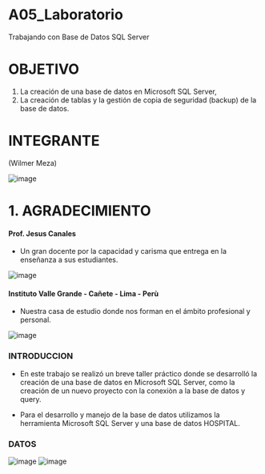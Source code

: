 # A05_Laboratorio
Trabajando con Base de Datos SQL Server
# OBJETIVO
1. La creación de una base de datos en Microsoft SQL Server, 
2. La creación de tablas y la gestión de copia de seguridad (backup) de la base de datos.


# INTEGRANTE
(Wilmer Meza)

![image](https://user-images.githubusercontent.com/55814963/122267088-19ed3f80-cea0-11eb-9764-fedbecdbcf5a.png)

# 1. AGRADECIMIENTO

#### Prof. Jesus Canales

- Un gran docente por la capacidad y carisma que entrega en la enseñanza a sus estudiantes.

![image](https://user-images.githubusercontent.com/55814963/125204556-82cb9b80-e243-11eb-9b76-d6f62e2af3f2.png)

#### Instituto Valle Grande - Cañete - Lima - Perù

- Nuestra casa de estudio donde nos forman en el ámbito profesional y personal.

![image](https://user-images.githubusercontent.com/55814963/122269801-3b9bf600-cea3-11eb-9ab3-f6b60974979e.png)


### INTRODUCCION
- En este trabajo se realizó un breve taller práctico donde se  desarrolló la creación de una base de datos en Microsoft SQL Server, como la creación de un nuevo proyecto con la conexiòn a la base de datos y query.

- Para el desarrollo y manejo de la base de datos utilizamos la herramienta  Microsoft SQL Server y una base de datos HOSPITAL.

### DATOS

![image](https://user-images.githubusercontent.com/55814963/125708923-d70a0b71-26da-4c49-a384-d05607edf7d7.png)
![image](https://user-images.githubusercontent.com/55814963/125708955-6f63ad52-e6c9-41cd-800b-2426d6d521fb.png)

